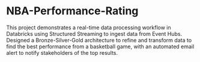# NBA-Performance-Rating
This project demonstrates a real-time data processing workflow in Databricks using Structured Streaming to ingest data from Event Hubs. Designed a Bronze-Silver-Gold architecture to refine and transform data to find the best performance from a basketball game, with an automated email alert to notify stakeholders of the top results.
